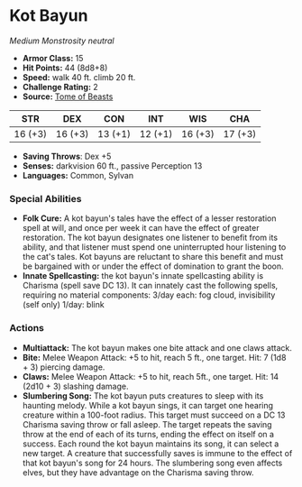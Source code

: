 # Kot Bayun

*Medium* *Monstrosity* *neutral*

- **Armor Class:** 15
- **Hit Points:** 44 (8d8+8)
- **Speed:** walk 40 ft. climb 20 ft.
- **Challenge Rating:** 2
- **Source:** [Tome of Beasts](https://koboldpress.com/kpstore/product/tome-of-beasts-for-5th-edition-print/)

| STR | DEX | CON | INT | WIS | CHA |
| --- | --- | --- | --- | --- | --- |
| 16 (+3) | 16 (+3) | 13 (+1) | 12 (+1) | 16 (+3) | 17 (+3) |

- **Saving Throws**: Dex +5
- **Senses:** darkvision 60 ft., passive Perception 13
- **Languages:** Common, Sylvan
### Special Abilities
- **Folk Cure:** A kot bayun's tales have the effect of a lesser restoration spell at will, and once per week it can have the effect of greater restoration. The kot bayun designates one listener to benefit from its ability, and that listener must spend one uninterrupted hour listening to the cat's tales. Kot bayuns are reluctant to share this benefit and must be bargained with or under the effect of domination to grant the boon.
- **Innate Spellcasting:** the kot bayun's innate spellcasting ability is Charisma (spell save DC 13). It can innately cast the following spells, requiring no material components:  3/day each: fog cloud, invisibility (self only)  1/day: blink
### Actions
- **Multiattack:** The kot bayun makes one bite attack and one claws attack.
- **Bite:** Melee Weapon Attack: +5 to hit, reach 5 ft., one target. Hit: 7 (1d8 + 3) piercing damage.
- **Claws:** Melee Weapon Attack: +5 to hit, reach 5ft., one target. Hit: 14 (2d10 + 3) slashing damage.
- **Slumbering Song:** The kot bayun puts creatures to sleep with its haunting melody. While a kot bayun sings, it can target one hearing creature within a 100-foot radius. This target must succeed on a DC 13 Charisma saving throw or fall asleep. The target repeats the saving throw at the end of each of its turns, ending the effect on itself on a success. Each round the kot bayun maintains its song, it can select a new target. A creature that successfully saves is immune to the effect of that kot bayun's song for 24 hours. The slumbering song even affects elves, but they have advantage on the Charisma saving throw.
